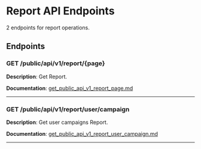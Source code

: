 # Report API Endpoints

2 endpoints for report operations.

## Endpoints

### GET /public/api/v1/report/{page}

**Description**: Get Report.

**Documentation**: [get_public_api_v1_report_page.md](get_public_api_v1_report_page.md)

---

### GET /public/api/v1/report/user/campaign

**Description**: Get user campaigns Report.

**Documentation**: [get_public_api_v1_report_user_campaign.md](get_public_api_v1_report_user_campaign.md)

---


